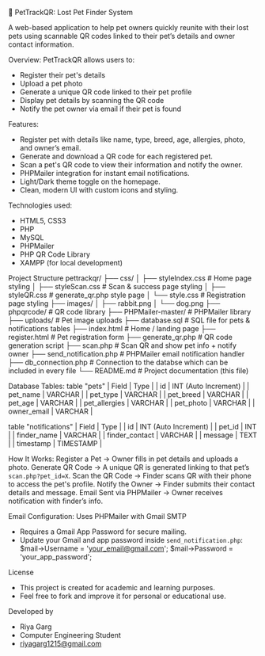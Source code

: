 🐾 PetTrackQR: Lost Pet Finder System

A web-based application to help pet owners quickly reunite with their lost pets using scannable QR codes linked to their pet’s details and owner contact information.

Overview:
PetTrackQR allows users to:
- Register their pet's details
- Upload a pet photo
- Generate a unique QR code linked to their pet profile
- Display pet details by scanning the QR code
- Notify the pet owner via email if their pet is found

Features:
- Register pet with details like name, type, breed, age, allergies, photo, and owner’s email.
- Generate and download a QR code for each registered pet.
- Scan a pet's QR code to view their information and notify the owner.
- PHPMailer integration for instant email notifications.
- Light/Dark theme toggle on the homepage.
- Clean, modern UI with custom icons and styling.

Technologies used:
- HTML5, CSS3
- PHP
- MySQL
- PHPMailer
- PHP QR Code Library
- XAMPP (for local development)

Project Structure
    pettrackqr/
    ├── css/
    │   ├── styleIndex.css        # Home page styling
    │   ├── styleScan.css         # Scan & success page styling
    │   ├── styleQR.css           # generate_qr.php style page
    │   └── style.css             # Registration page styling
    ├── images/
    │   ├── rabbit.png
    │   └── dog.png
    ├── phpqrcode/                # QR code library
    ├── PHPMailer-master/         # PHPMailer library
    ├── uploads/                  # Pet image uploads
    ├── database.sql              # SQL file for pets & notifications tables
    ├── index.html                # Home / landing page
    ├── register.html             # Pet registration form
    ├── generate_qr.php           # QR code generation script
    ├── scan.php                  # Scan QR and show pet info + notify owner
    ├── send_notification.php     # PHPMailer email notification handler
    ├── db_connection.php         # Connection to the databse which can be included in every file
    └── README.md                 # Project documentation (this file)

Database Tables:
table "pets"
| Field         | Type                 |
| id            | INT (Auto Increment) |
| pet_name      | VARCHAR              |
| pet_type      | VARCHAR              |
| pet_breed     | VARCHAR              |
| pet_age       | VARCHAR              |
| pet_allergies | VARCHAR              |
| pet_photo     | VARCHAR              |
| owner_email   | VARCHAR              |

table "notifications"
| Field           | Type                 |
| id              | INT (Auto Increment) |
| pet_id          | INT                  |
| finder_name     | VARCHAR              |
| finder_contact  | VARCHAR              |
| message         | TEXT                 |
| timestamp       | TIMESTAMP            |

How It Works:
Register a Pet → Owner fills in pet details and uploads a photo.
Generate QR Code → A unique QR is generated linking to that pet’s `scan.php?pet_id=X`.
Scan the QR Code → Finder scans QR with their phone to access the pet's profile.
Notify the Owner → Finder submits their contact details and message.
Email Sent via PHPMailer → Owner receives notification with finder’s info.

Email Configuration:
Uses PHPMailer with Gmail SMTP
- Requires a Gmail App Password for secure mailing.
- Update your Gmail and app password inside `send_notification.php`:
    $mail->Username = 'your_email@gmail.com';
    $mail->Password = 'your_app_password';

License
- This project is created for academic and learning purposes.
- Feel free to fork and improve it for personal or educational use.

Developed by
- Riya Garg
- Computer Engineering Student
- riyagarg1215@gmail.com